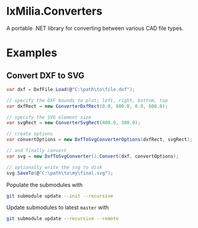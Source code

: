 ﻿IxMilia.Converters
==================

A portable .NET library for converting between various CAD file types.

# Examples

## Convert DXF to SVG

``` csharp
var dxf = DxfFile.Load(@"C:\path\to\file.dxf");

// specify the DXF bounds to plot; left, right, bottom, top
var dxfRect = new ConverterDxfRect(0.0, 800.0, 0.0, 600.0);

// specify the SVG element size
var svgRect = new ConverterSvgRect(400.0, 300.0);

// create options
var convertOptions = new DxfToSvgConverterOptions(dxfRect, svgRect);

// and finally convert
var svg = new DxfToSvgConverter().Convert(dxf, convertOptions);

// optionally write the svg to disk
svg.SaveTo(@"C:\path\to\my\final.svg");
```

Populate the submodules with

``` bash
git submodule update --init --recursive
```

Update submodules to latest `master` with

``` bash
git submodule update --recursive --remote
```
